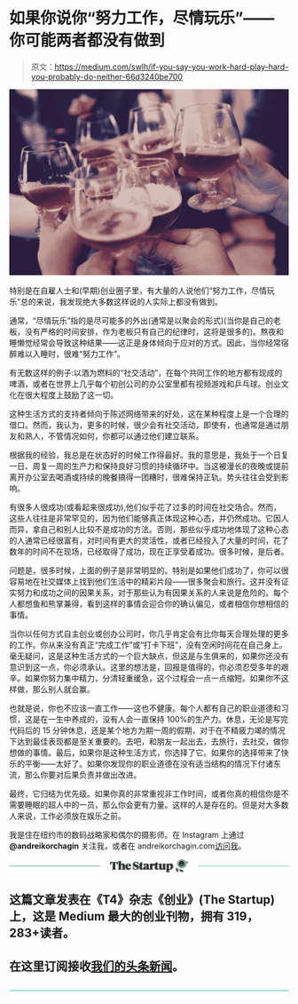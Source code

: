 # 如果你说你“努力工作，尽情玩乐”——你可能两者都没有做到

> 原文：<https://medium.com/swlh/if-you-say-you-work-hard-play-hard-you-probably-do-neither-66d3240be700>

![](img/9e1f24ebfe815d6e1e7e6b8e004e5252.png)

特别是在自雇人士和(早期)创业圈子里，有大量的人说他们“努力工作，尽情玩乐”总的来说，我发现绝大多数这样说的人实际上都没有做到。

通常，“尽情玩乐”指的是尽可能多的外出(通常是以聚会的形式)(当你是自己的老板，没有严格的时间安排，作为老板只有自己的纪律时，这将是很多的)。熬夜和睡懒觉经常会导致这种结果——这正是身体倾向于应对的方式。因此，当你经常宿醉难以入睡时，很难“努力工作”。

有无数这样的例子:以酒为燃料的“社交活动”，在每个共同工作的地方都有现成的啤酒，或者在世界上几乎每个初创公司的办公室里都有视频游戏和乒乓球。创业文化在很大程度上鼓励了这一切。

这种生活方式的支持者倾向于陈述网络带来的好处，这在某种程度上是一个合理的借口。然而，我认为，更多的时候，很少会有社交活动，即使有，也通常是通过朋友和熟人，不管情况如何，你都可以通过他们建立联系。

根据我的经验，我总是在状态好的时候工作得最好。我的意思是，我处于一个日复一日、周复一周的生产力和保持良好习惯的持续循环中。当这被漫长的夜晚或提前离开办公室去喝酒或持续的晚餐搞得一团糟时，很难保持正轨。势头往往会受到影响。

有很多人很成功(或看起来很成功),他们似乎花了过多的时间在社交场合。然而，这些人往往是非常罕见的，因为他们能够真正体现这种心态，并仍然成功。它因人而异，拿自己和别人比较不是成功的方法。否则，那些似乎成功地体现了这种心态的人通常已经很富有，对时间有更大的灵活性，或者已经投入了大量的时间，花了数年的时间不在现场，已经取得了成功，现在正享受着成功。很多时候，是后者。

问题是，很多时候，上面的例子是非常明显的。特别是如果他们成功了，你可以很容易地在社交媒体上找到他们生活中的精彩片段——很多聚会和旅行。这并没有证实努力和成功之间的因果关系，对于那些认为有因果关系的人来说是危险的。每个人都想鱼和熊掌兼得，看到这样的事情会迎合你的确认偏见，或者相信你想相信的事情。

当你以任何方式自主创业或创办公司时，你几乎肯定会有比你每天合理处理的更多的工作。你从来没有真正“完成工作”或“打卡下班”，没有空闲时间花在自己身上。毫无疑问，这是这种生活方式的一个巨大缺点，但这是与生俱来的，如果你还没有意识到这一点，你必须承认。这里的想法是，回报是值得的，你必须忍受多年的艰辛。如果你努力集中精力，分清轻重缓急，这个过程会一点一点缩短。如果你不这样做，那么别人就会赢。

也就是说，你也不应该一直工作——这也不健康。每个人都有自己的职业道德和习惯，这是在一生中养成的，没有人会一直保持 100%的生产力。休息，无论是写完代码后的 15 分钟休息，还是某个地方为期一周的假期，对于在不精疲力竭的情况下达到最佳表现都是至关重要的。去吧，和朋友一起出去，去旅行，去社交，做你想做的事情。最后，如果你是这种生活方式，你选择了它。如果你的选择带来了快乐的平衡——太好了。如果你发现你的职业道德在没有适当结构的情况下付诸东流，那么你要对后果负责并做出改进。

最终，它归结为优先级。如果你真的非常重视非工作时间，或者你真的相信你是不需要睡眠的超人中的一员，那么你会更有力量。这样的人是存在的。但是对大多数人来说，工作必须放在娱乐之前。

我是住在纽约市的数码战略家和偶尔的摄影师。在 Instagram 上通过 **@andreikorchagin** 关注我，或者在 andreikorchagin.com[访问我](http://andreikorchagin.com)。

[![](img/308a8d84fb9b2fab43d66c117fcc4bb4.png)](https://medium.com/swlh)

## 这篇文章发表在《T4》杂志《创业》(The Startup)上，这是 Medium 最大的创业刊物，拥有 319，283+读者。

## 在这里订阅接收[我们的头条新闻](http://growthsupply.com/the-startup-newsletter/)。

[![](img/b0164736ea17a63403e660de5dedf91a.png)](https://medium.com/swlh)